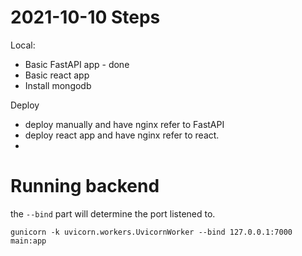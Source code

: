 # 2021-10-10 Steps

Local:
- Basic FastAPI app - done
- Basic react app
- Install mongodb

Deploy
- deploy manually and have nginx refer to FastAPI
- deploy react app and have nginx refer to react.
- 


# Running backend
the `--bind` part will determine the port listened to.
```
gunicorn -k uvicorn.workers.UvicornWorker --bind 127.0.0.1:7000 main:app
```
